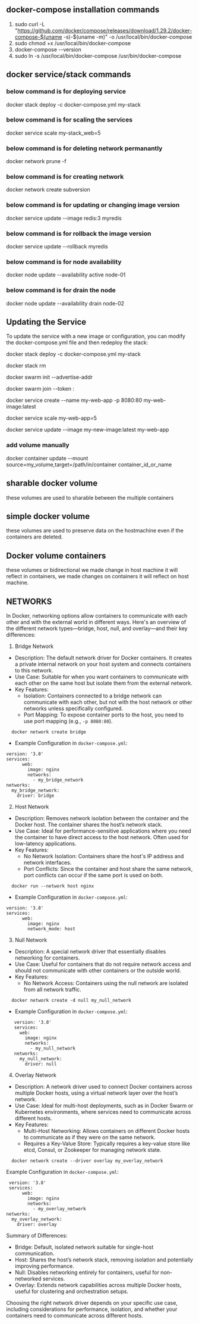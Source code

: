 ## docker-compose installation commands
1. sudo curl -L "https://github.com/docker/compose/releases/download/1.29.2/docker-compose-$(uname -s)-$(uname -m)" -o /usr/local/bin/docker-compose
2. sudo chmod +x /usr/local/bin/docker-compose
3. docker-compose --version
4. sudo ln -s /usr/local/bin/docker-compose /usr/bin/docker-compose

## docker service/stack commands

### below command is for deploying service

  docker stack deploy -c docker-compose.yml my-stack

### below command is for scaling the services

 docker service scale my-stack_web=5

### below command is for deleting network permanantly

docker network prune -f

### below command is for creating network

docker network create subversion

### below command is for updating or changing image version

docker service update --image redis:3 myredis 

### below command is for rollback the image version

docker service update --rollback myredis 

### below command is for node availability

docker node update --availability active node-01 

### below command is for drain the node

docker node update --availability drain node-02

## Updating the Service

To update the service with a new image or configuration, you can modify the docker-compose.yml file and then redeploy the stack:

docker stack deploy -c docker-compose.yml my-stack

docker stack rm <stack-name>


docker swarm init --advertise-addr <MANAGER-IP>

docker swarm join --token <TOKEN> <MANAGER-IP>:<PORT>

docker service create --name my-web-app -p 8080:80 my-web-image:latest

docker service scale my-web-app=5

docker service update --image my-new-image:latest my-web-app

### add volume manually 

docker container update --mount source=my_volume,target=/path/in/container container_id_or_name

## sharable docker volume

these volumes are used to sharable between the multiple containers

## simple docker volume

these volumes are used to preserve data on the hostmachine even if the containers are deleted.

## Docker volume containers

these volumes or bidirectional we made change in host machine it will reflect in containers,
we made changes on containers it will reflect on host machine.

## NETWORKS

In Docker, networking options allow containers to communicate with each other and with the external world in different ways. Here's an overview of the different network types—bridge, host, null, and overlay—and their key differences:

 1. Bridge Network

- Description: The default network driver for Docker containers. It creates a private internal network on your host system and connects containers to this network.
- Use Case: Suitable for when you want containers to communicate with each other on the same host but isolate them from the external network.
- Key Features:
  - Isolation: Containers connected to a bridge network can communicate with each other, but not with the host network or other networks unless specifically configured.
  - Port Mapping: To expose container ports to the host, you need to use port mapping (e.g., `-p 8080:80`).

```
  docker network create bridge
```  

  - Example Configuration in `docker-compose.yml`:

```
version: '3.8'
services:
      web:
        image: nginx
        networks:
          - my_bridge_network
networks:
  my_bridge_network:
    driver: bridge
```       
    

 2. Host Network

- Description: Removes network isolation between the container and the Docker host. The container shares the host’s network stack.
- Use Case: Ideal for performance-sensitive applications where you need the container to have direct access to the host network. Often used for low-latency applications.
- Key Features:
  - No Network Isolation: Containers share the host's IP address and network interfaces.
  - Port Conflicts: Since the container and host share the same network, port conflicts can occur if the same port is used on both.

```
  docker run --network host nginx
 ``` 

  - Example Configuration in `docker-compose.yml`:

```
version: '3.8'
services:
      web:
        image: nginx
        network_mode: host
```

 3. Null Network

- Description: A special network driver that essentially disables networking for containers.
- Use Case: Useful for containers that do not require network access and should not communicate with other containers or the outside world.
- Key Features:
  - No Network Access: Containers using the null network are isolated from all network traffic.
  
```
  docker network create -d null my_null_network
``` 

  - Example Configuration in `docker-compose.yml`:

 ```   
    version: '3.8'
    services:
      web:
        image: nginx
        networks:
          - my_null_network
    networks:
      my_null_network:
        driver: null
  ```   

 4. Overlay Network

- Description: A network driver used to connect Docker containers across multiple Docker hosts, using a virtual network layer over the host’s network.
- Use Case: Ideal for multi-host deployments, such as in Docker Swarm or Kubernetes environments, where services need to communicate across different hosts.
- Key Features:
  - Multi-Host Networking: Allows containers on different Docker hosts to communicate as if they were on the same network.
  - Requires a Key-Value Store: Typically requires a key-value store like etcd, Consul, or Zookeeper for managing network state.

```
  docker network create --driver overlay my_overlay_network
```


Example Configuration in `docker-compose.yml`:


```   
 version: '3.8'
 services:
      web:
        image: nginx
        networks:
          - my_overlay_network
networks:
  my_overlay_network:
    driver: overlay
 ```
        

 Summary of Differences:

- Bridge: Default, isolated network suitable for single-host communication.
- Host: Shares the host’s network stack, removing isolation and potentially improving performance.
- Null: Disables networking entirely for containers, useful for non-networked services.
- Overlay: Extends network capabilities across multiple Docker hosts, useful for clustering and orchestration setups.

Choosing the right network driver depends on your specific use case, including considerations for performance, isolation, and whether your containers need to communicate across different hosts.
 
